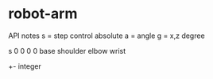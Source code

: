 # robot-arm

API notes
s = step control absolute
a = angle
g = x,z degree

s 0 0 0 0
base shoulder elbow wrist

+- integer
